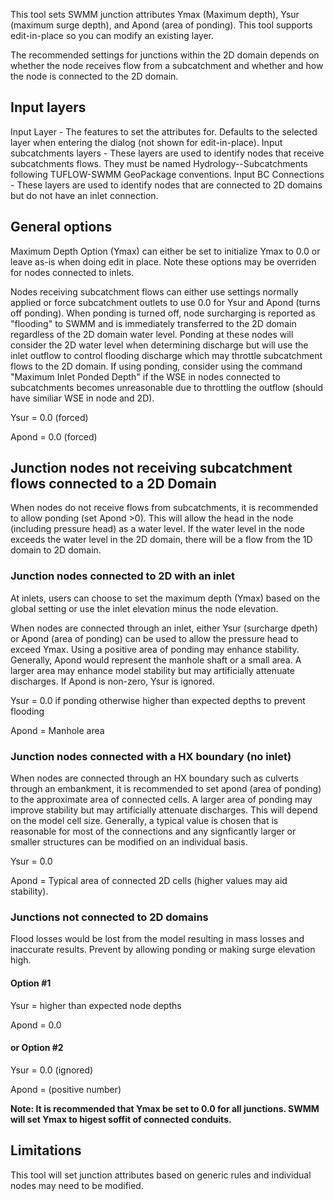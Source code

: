 This tool sets SWMM junction attributes Ymax (Maximum depth), Ysur (maximum surge depth), and Apond (area of ponding). This tool supports edit-in-place so you can modify an existing layer.

The recommended settings for junctions within the 2D domain depends on whether the node receives flow from a subcatchment and whether and how the node is connected to the 2D domain.

## Input layers
Input Layer - The features to set the attributes for. Defaults to the selected layer when entering the dialog (not shown for edit-in-place).
Input subcatchments layers - These layers are used to identify nodes that receive subcatchments flows. They must be named Hydrology--Subcatchments following TUFLOW-SWMM GeoPackage conventions.
Input BC Connections - These layers are used to identify nodes that are connected to 2D domains but do not have an inlet connection.

## General options
Maximum Depth Option (Ymax) can either be set to initialize Ymax to 0.0 or leave as-is when doing edit in place. Note these options may be overriden for nodes connected to inlets.

Nodes receiving subcatchment flows can either use settings normally applied or force subcatchment outlets to use 0.0 for Ysur and Apond (turns off ponding). When ponding is turned off, node surcharging is reported as "flooding" to SWMM and is immediately transferred to the 2D domain regardless of the 2D domain water level. Ponding at these nodes will consider the 2D water level when determining discharge but will use the inlet outflow to control flooding discharge which may throttle subcatchment flows to the 2D domain. If using ponding, consider using the command "Maximum Inlet Ponded Depth" if the WSE in nodes connected to subcatchments becomes unreasonable due to throttling the outflow (should have similiar WSE in node and 2D).

Ysur = 0.0 (forced)

Apond = 0.0 (forced)

## Junction nodes not receiving subcatchment flows connected to a 2D Domain
When nodes do not receive flows from subcatchments, it is recommended to allow ponding (set Apond >0). This will allow the head in the node (including pressure head) as a water level. If the water level in the node exceeds the water level in the 2D domain, there will be a flow from the 1D domain to 2D domain.

### Junction nodes connected to 2D with an inlet
At inlets, users can choose to set the maximum depth (Ymax) based on the global setting or use the inlet elevation minus the node elevation. 

When nodes are connected through an inlet, either Ysur (surcharge dpeth) or Apond (area of ponding) can be used to allow the pressure head to exceed Ymax. Using a positive area of ponding may enhance stability. Generally, Apond would represent the manhole shaft or a small area. A larger area may enhance model stability but may artificially attenuate discharges. If Apond is non-zero, Ysur is ignored.

Ysur = 0.0 if ponding otherwise higher than expected depths to prevent flooding

Apond = Manhole area

### Junction nodes connected with a HX boundary (no inlet)
When nodes are connected through an HX boundary such as culverts through an embankment, it is recommended to set apond (area of ponding) to the approximate area of connected cells. A larger area of ponding may improve stability but may artificially attenuate discharges. This will depend on the model cell size. Generally, a typical value is chosen that is reasonable for most of the connections and any signficantly larger or smaller structures can be modified on an individual basis. 

Ysur = 0.0

Apond = Typical area of connected 2D cells (higher values may aid stability).

### Junctions not connected to 2D domains
Flood losses would be lost from the model resulting in mass losses and inaccurate results. Prevent by allowing ponding or making surge elevation high.
#### Option #1
Ysur = higher than expected node depths

Apond = 0.0
#### or Option #2
Ysur = 0.0 (ignored)

Apond = (positive number)

**Note: It is recommended that Ymax be set to 0.0 for all junctions. SWMM will set Ymax to higest soffit of connected conduits.**

## Limitations
This tool will set junction attributes based on generic rules and individual nodes may need to be modified.